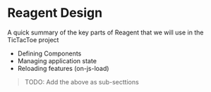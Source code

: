 # Reagent Design

A quick summary of the key parts of Reagent that we will use in the TicTacToe project

* Defining Components
* Managing application state
* Reloading features (on-js-load)

> TODO: Add the above as sub-secttions
